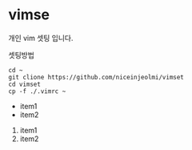 # vimse
개인 vim 셋팅 입니다.

셋팅방법
```
cd ~
git clione https://github.com/niceinjeolmi/vimset
cd vimset
cp -f ./.vimrc ~
```

* item1
* item2

1. item1
1. item2

